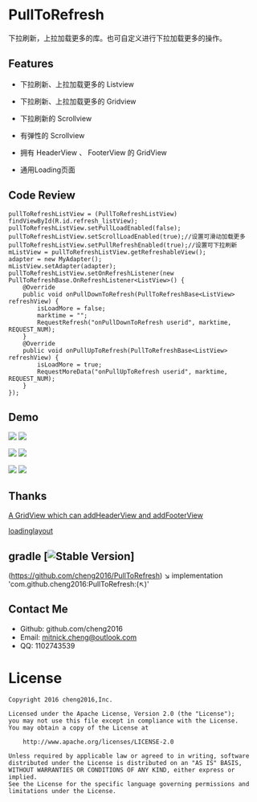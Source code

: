 # PullToRefresh
下拉刷新，上拉加载更多的库。也可自定义进行下拉加载更多的操作。



## Features

- 下拉刷新、上拉加载更多的 Listview

- 下拉刷新、上拉加载更多的 Gridview

- 下拉刷新的 Scrollview

- 有弹性的 Scrollview

- 拥有 HeaderView 、 FooterView 的 GridView

- 通用Loading页面

  

## Code Review

```
pullToRefreshListView = (PullToRefreshListView) findViewById(R.id.refresh_listView);
pullToRefreshListView.setPullLoadEnabled(false);
pullToRefreshListView.setScrollLoadEnabled(true);//设置可滑动加载更多
pullToRefreshListView.setPullRefreshEnabled(true);//设置可下拉刷新
mListView = pullToRefreshListView.getRefreshableView();
adapter = new MyAdapter();
mListView.setAdapter(adapter);
pullToRefreshListView.setOnRefreshListener(new PullToRefreshBase.OnRefreshListener<ListView>() {
    @Override
    public void onPullDownToRefresh(PullToRefreshBase<ListView> refreshView) {
        isLoadMore = false;
        marktime = "";
        RequestRefresh("onPullDownToRefresh userid", marktime, REQUEST_NUM);
    }
    @Override
    public void onPullUpToRefresh(PullToRefreshBase<ListView> refreshView) {
        isLoadMore = true;
        RequestMoreData("onPullUpToRefresh userid", marktime, REQUEST_NUM);
    }
});
```





## Demo

   ![](screenshot/screenshot_1528566778.png)	   ![](screenshot/screenshot_1528566767.png)


   ![](screenshot/screenshot_2018-11-091.png)       ![](screenshot/screenshot_2018-11-09.png)


   ![](screenshot/screenshot_1543218535.png)       ![](screenshot/screenshot_1543218575.png)

## Thanks

[A GridView which can addHeaderView and addFooterView](https://github.com/liaohuqiu/android-GridViewWithHeaderAndFooter) 

[loadinglayout](https://github.com/czy1121/loadinglayout)



## gradle  [![Stable Version](https://img.shields.io/badge/Stable%20Version-1.0.0-brightgreen.svg)]
(https://github.com/cheng2016/PullToRefresh)  ↘
implementation 'com.github.cheng2016:PullToRefresh:(↖)'
<br/>

## Contact Me

- Github: github.com/cheng2016
- Email: mitnick.cheng@outlook.com
- QQ: 1102743539


# License

    Copyright 2016 cheng2016,Inc.
    
    Licensed under the Apache License, Version 2.0 (the "License");
    you may not use this file except in compliance with the License.
    You may obtain a copy of the License at
    
        http://www.apache.org/licenses/LICENSE-2.0
    
    Unless required by applicable law or agreed to in writing, software
    distributed under the License is distributed on an "AS IS" BASIS,
    WITHOUT WARRANTIES OR CONDITIONS OF ANY KIND, either express or implied.
    See the License for the specific language governing permissions and
    limitations under the License.
